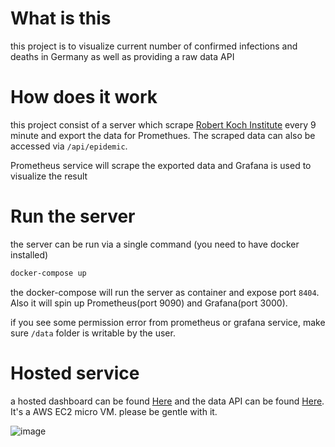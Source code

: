 # What is this

this project is to visualize current number of confirmed infections and deaths
in Germany as well as providing a raw data API

# How does it work

this project consist of a server which scrape [Robert Koch Institute](https://www.rki.de/DE/Content/InfAZ/N/Neuartiges_Coronavirus/Fallzahlen.html) every 9 minute and export the data for Promethues. The scraped data can also be accessed via `/api/epidemic`. 

Prometheus service will scrape the exported data and Grafana is used to visualize the result

# Run the server

the server can be run via a single command (you need to have docker installed)

```sh
docker-compose up
```

the docker-compose will run the server as container and expose port `8404`. Also it will spin up
Prometheus(port 9090) and Grafana(port 3000). 

if you see some permission error from prometheus or grafana service, make sure `/data` folder is writable by the user.

# Hosted service

a hosted dashboard can be found [Here](http://bit.ly/corona-weg) and the data API can be found [Here](http://bit.ly/corona-weg-api). It's a AWS EC2 micro VM. please be gentle with it.

![image](https://user-images.githubusercontent.com/3006506/75823439-11075600-5da2-11ea-8d81-c4e8d13ebed0.png)

